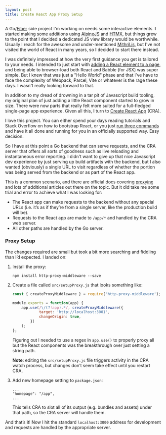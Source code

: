 ```yaml
---
layout: post
title: Create React App Proxy Setup
---
```


A Go/[Fiber](https://gofiber.io) side project I'm working on needs some interactive elements. I started making some additions
using [AlpineJS](https://alpinejs.dev/) and [HTMX](https://htmx.org), but things grew to the point that I decided a dedicated JS view
library would be worthwhile. Usually I reach for the awesome and under-mentioned [Mithril.js](https://mithril.js.org), but I've
not visited the world of React in many years, so I decided to start there instead.

I was definitely impressed at how the very first guidance you get is tailored to your needs. I intended to just start
with [adding a React element to a page](https://reactjs.org/docs/add-react-to-a-website.html),
and being able to browser-load both React and Babble (for JSX) was super simple.
But I knew that was just a "Hello World" phase and that I've have to face the complexity of Webpack, Parcel, Vite or whatever
is the rage these days. I wasn't really looking forward to that.

In addition to my dread of drowning in a tar pit of Javascript build tooling, my original plan of just adding a little React
component started to grow in size. There were now parts that really felt more suited for a full-fledged single-page
app experience. Given all this, I turn to [Create React App](https://create-react-app.dev) (CRA).

I love this project. You can either spend your days reading tutorials and Stack Overflow on how to
bootstrap React, or you just [run three commands](https://create-react-app.dev/docs/getting-started#quick-start) and have
it all done and running for you in an officially supported way. Easy decision.

So I have at this point a Go backend that can serve requests, and the CRA server that offers all sorts of goodness such as live reloading and instantaneous error reporting. I didn't want to give up that nice Javascript dev experience by just serving up build artifacts with the backend, but I also wanted (obviously) a single URL to visit regardless of whether the portion was being served from the backend or as part of the React app.

This is a common scenario, and there are official docs covering [proxying](https://create-react-app.dev/docs/proxying-api-requests-in-development) and lots of additional articles out there on the topic. But it did take me some trial and error to achieve what I was looking for:

* The React app can make requests to the backend without any special URLs (i.e. it’s as if they’re from a single server, like the production build will be).
* Requests to the React app are made to `/app/*` and handled by the CRA web server.
* All other paths are handled by the Go server.

### Proxy Setup

The changes required are small but took a bit more searching and fiddling than I’d expected. I landed on:

1. Install the proxy:

    ```
    npm install http-proxy-middleware --save
    ```

2. Create a file called `src/setupProxy.js` that looks something like:

    ```js
    const { createProxyMiddleware } = require('http-proxy-middleware');

    module.exports = function(app) {
        app.use(/\/(?!app).*/, createProxyMiddleware({
                target: 'http://localhost:3001',
                changeOrigin: true,
            })
        );
    };
    ```

    Figuring out I needed to use a regex in `app.use()` to properly proxy all but the React components was the breakthrough over just setting a string path.

    **Note**: editing the `src/setupProxy.js` file triggers activity in the CRA watch process, but changes don’t seem take effect until you restart CRA.

3. Add new homepage setting to `package.json`:

    ```
    ...
    "homepage": "/app",
    ...
    ```

    This tells CRA to slot all of its output (e.g. bundles and assets) under that path, so the CRA server will handle them.

And that’s it! Now I hit the standard `localhost:3000` address for development and requests are handled by the appropriate server.

